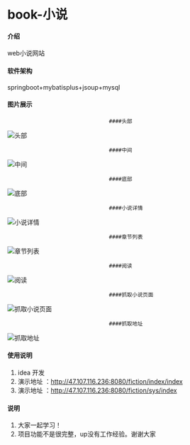 # book-小说

#### 介绍
web小说网站

#### 软件架构
springboot+mybatisplus+jsoup+mysql


#### 图片展示

                                    ####头部

![头部](https://images.gitee.com/uploads/images/2019/1220/003342_5a6182c9_5423276.png "屏幕截图.png")

                                    ####中间

![中间](https://images.gitee.com/uploads/images/2019/1220/003415_a7e2e5af_5423276.png "屏幕截图.png")

                                    ####底部 

![底部](https://images.gitee.com/uploads/images/2019/1220/003453_246b5461_5423276.png "屏幕截图.png")

                                    ####小说详情

![小说详情](https://images.gitee.com/uploads/images/2019/1220/003510_8de5c3f2_5423276.png "屏幕截图.png")

                                    ####章节列表

![章节列表](https://images.gitee.com/uploads/images/2019/1220/003536_9b403642_5423276.png "屏幕截图.png")

                                    ####阅读

![阅读](https://images.gitee.com/uploads/images/2019/1220/003602_262b0701_5423276.png "屏幕截图.png")

                                    ####抓取小说页面
                                    
![抓取小说页面](https://images.gitee.com/uploads/images/2019/1231/153536_7ec0df53_5423276.png "屏幕截图.png")

                                    ####抓取地址

![抓取地址](https://images.gitee.com/uploads/images/2019/1231/153637_a67d4f6c_5423276.png "屏幕截图.png")



#### 使用说明

1.   idea 开发
2.   演示地址 ：http://47.107.116.236:8080/fiction/index/index
3.   演示地址 ：http://47.107.116.236:8080/fiction/sys/index

#### 说明

1.   大家一起学习！
2.   项目功能不是很完整，up没有工作经验。谢谢大家
